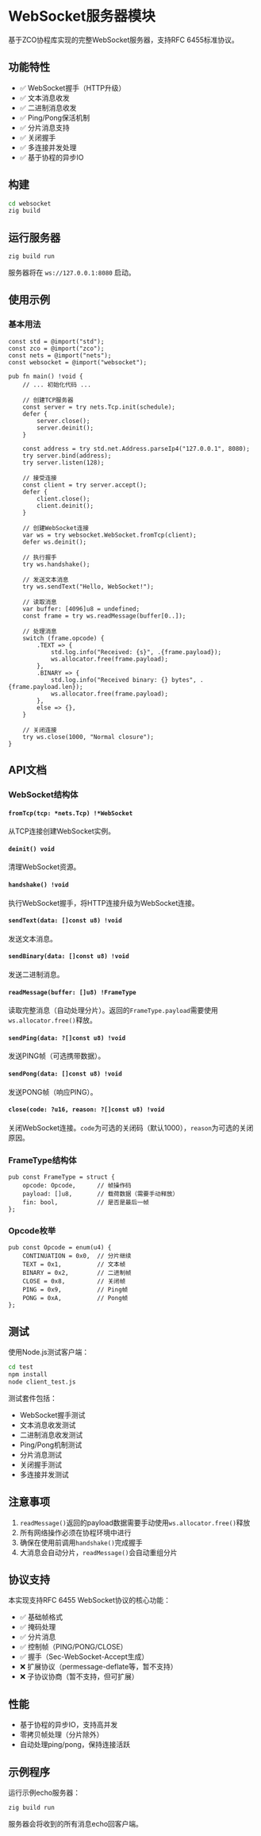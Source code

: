 # WebSocket服务器模块

基于ZCO协程库实现的完整WebSocket服务器，支持RFC 6455标准协议。

## 功能特性

- ✅ WebSocket握手（HTTP升级）
- ✅ 文本消息收发
- ✅ 二进制消息收发
- ✅ Ping/Pong保活机制
- ✅ 分片消息支持
- ✅ 关闭握手
- ✅ 多连接并发处理
- ✅ 基于协程的异步IO

## 构建

```bash
cd websocket
zig build
```

## 运行服务器

```bash
zig build run
```

服务器将在 `ws://127.0.0.1:8080` 启动。

## 使用示例

### 基本用法

```zig
const std = @import("std");
const zco = @import("zco");
const nets = @import("nets");
const websocket = @import("websocket");

pub fn main() !void {
    // ... 初始化代码 ...

    // 创建TCP服务器
    const server = try nets.Tcp.init(schedule);
    defer {
        server.close();
        server.deinit();
    }

    const address = try std.net.Address.parseIp4("127.0.0.1", 8080);
    try server.bind(address);
    try server.listen(128);

    // 接受连接
    const client = try server.accept();
    defer {
        client.close();
        client.deinit();
    }

    // 创建WebSocket连接
    var ws = try websocket.WebSocket.fromTcp(client);
    defer ws.deinit();

    // 执行握手
    try ws.handshake();

    // 发送文本消息
    try ws.sendText("Hello, WebSocket!");

    // 读取消息
    var buffer: [4096]u8 = undefined;
    const frame = try ws.readMessage(buffer[0..]);
    
    // 处理消息
    switch (frame.opcode) {
        .TEXT => {
            std.log.info("Received: {s}", .{frame.payload});
            ws.allocator.free(frame.payload);
        },
        .BINARY => {
            std.log.info("Received binary: {} bytes", .{frame.payload.len});
            ws.allocator.free(frame.payload);
        },
        else => {},
    }

    // 关闭连接
    try ws.close(1000, "Normal closure");
}
```

## API文档

### WebSocket结构体

#### `fromTcp(tcp: *nets.Tcp) !*WebSocket`

从TCP连接创建WebSocket实例。

#### `deinit() void`

清理WebSocket资源。

#### `handshake() !void`

执行WebSocket握手，将HTTP连接升级为WebSocket连接。

#### `sendText(data: []const u8) !void`

发送文本消息。

#### `sendBinary(data: []const u8) !void`

发送二进制消息。

#### `readMessage(buffer: []u8) !FrameType`

读取完整消息（自动处理分片）。返回的`FrameType.payload`需要使用`ws.allocator.free()`释放。

#### `sendPing(data: ?[]const u8) !void`

发送PING帧（可选携带数据）。

#### `sendPong(data: []const u8) !void`

发送PONG帧（响应PING）。

#### `close(code: ?u16, reason: ?[]const u8) !void`

关闭WebSocket连接。`code`为可选的关闭码（默认1000），`reason`为可选的关闭原因。

### FrameType结构体

```zig
pub const FrameType = struct {
    opcode: Opcode,      // 帧操作码
    payload: []u8,       // 载荷数据（需要手动释放）
    fin: bool,           // 是否是最后一帧
};
```

### Opcode枚举

```zig
pub const Opcode = enum(u4) {
    CONTINUATION = 0x0,  // 分片继续
    TEXT = 0x1,          // 文本帧
    BINARY = 0x2,        // 二进制帧
    CLOSE = 0x8,         // 关闭帧
    PING = 0x9,          // Ping帧
    PONG = 0xA,          // Pong帧
};
```

## 测试

使用Node.js测试客户端：

```bash
cd test
npm install
node client_test.js
```

测试套件包括：
- WebSocket握手测试
- 文本消息收发测试
- 二进制消息收发测试
- Ping/Pong机制测试
- 分片消息测试
- 关闭握手测试
- 多连接并发测试

## 注意事项

1. `readMessage()`返回的payload数据需要手动使用`ws.allocator.free()`释放
2. 所有网络操作必须在协程环境中进行
3. 确保在使用前调用`handshake()`完成握手
4. 大消息会自动分片，`readMessage()`会自动重组分片

## 协议支持

本实现支持RFC 6455 WebSocket协议的核心功能：
- ✅ 基础帧格式
- ✅ 掩码处理
- ✅ 分片消息
- ✅ 控制帧（PING/PONG/CLOSE）
- ✅ 握手（Sec-WebSocket-Accept生成）
- ❌ 扩展协议（permessage-deflate等，暂不支持）
- ❌ 子协议协商（暂不支持，但可扩展）

## 性能

- 基于协程的异步IO，支持高并发
- 零拷贝帧处理（分片除外）
- 自动处理ping/pong，保持连接活跃

## 示例程序

运行示例echo服务器：

```bash
zig build run
```

服务器会将收到的所有消息echo回客户端。
